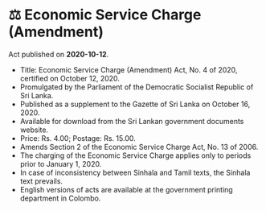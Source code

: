 # ⚖️  Economic Service Charge (Amendment)

Act published on **2020-10-12**.

- Title: Economic Service Charge (Amendment) Act, No. 4 of 2020, certified on October 12, 2020.
- Promulgated by the Parliament of the Democratic Socialist Republic of Sri Lanka.
- Published as a supplement to the Gazette of Sri Lanka on October 16, 2020.
- Available for download from the Sri Lankan government documents website.
- Price: Rs. 4.00; Postage: Rs. 15.00.
- Amends Section 2 of the Economic Service Charge Act, No. 13 of 2006.
- The charging of the Economic Service Charge applies only to periods prior to January 1, 2020.
- In case of inconsistency between Sinhala and Tamil texts, the Sinhala text prevails.
- English versions of acts are available at the government printing department in Colombo.
